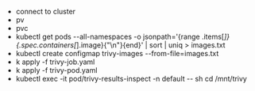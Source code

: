 - connect to cluster
- pv
- pvc
- kubectl get pods --all-namespaces -o jsonpath='{range .items[*]}{.spec.containers[*].image}{"\n"}{end}' | sort | uniq > images.txt
- kubectl create configmap trivy-images --from-file=images.txt
- k apply -f trivy-job.yaml
- k apply -f trivy-pod.yaml
- kubectl exec -it pod/trivy-results-inspect -n default -- sh
  cd /mnt/trivy
